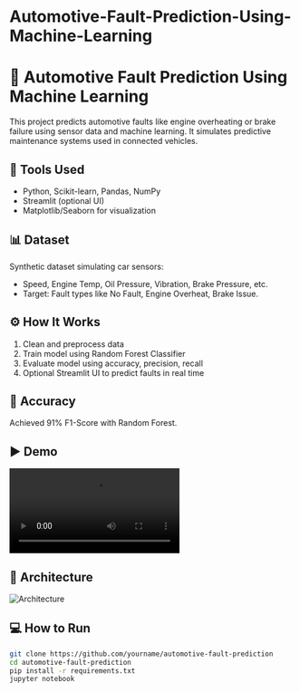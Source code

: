 # Automotive-Fault-Prediction-Using-Machine-Learning
# 🚗 Automotive Fault Prediction Using Machine Learning

This project predicts automotive faults like engine overheating or brake failure using sensor data and machine learning. It simulates predictive maintenance systems used in connected vehicles.

## 🔧 Tools Used
- Python, Scikit-learn, Pandas, NumPy
- Streamlit (optional UI)
- Matplotlib/Seaborn for visualization

## 📊 Dataset
Synthetic dataset simulating car sensors:
- Speed, Engine Temp, Oil Pressure, Vibration, Brake Pressure, etc.
- Target: Fault types like No Fault, Engine Overheat, Brake Issue.

## ⚙️ How It Works
1. Clean and preprocess data
2. Train model using Random Forest Classifier
3. Evaluate model using accuracy, precision, recall
4. Optional Streamlit UI to predict faults in real time

## 🧪 Accuracy
Achieved 91% F1-Score with Random Forest.

## ▶️ Demo
![Demo Video](demo/demo.mp4)

## 🧠 Architecture
![Architecture](architecture.png)

## 💻 How to Run

```bash
git clone https://github.com/yourname/automotive-fault-prediction
cd automotive-fault-prediction
pip install -r requirements.txt
jupyter notebook
